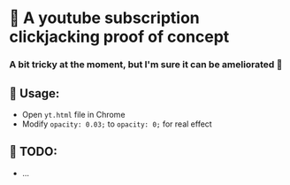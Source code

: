 # 👏 A youtube subscription clickjacking proof of concept

### A bit tricky at the moment, but I'm sure it can be ameliorated 🤝


## 📖 Usage:
- Open ``yt.html`` file in Chrome 
- Modify ``opacity: 0.03;`` to ``opacity: 0;`` for real effect

## 📝 TODO:
- ...